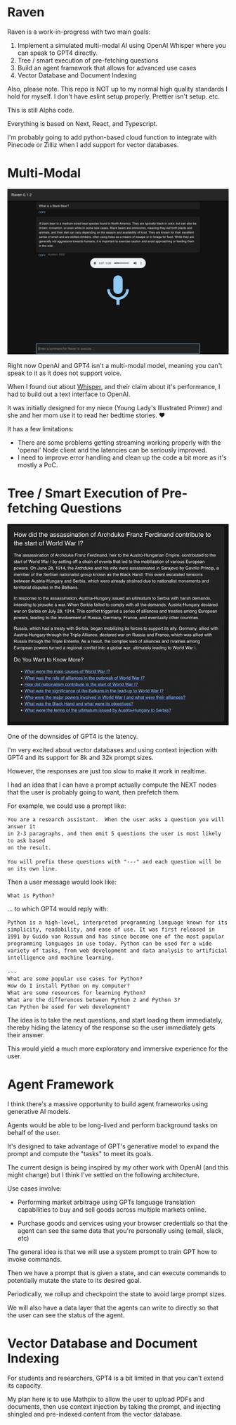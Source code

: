 # Raven 

Raven is a work-in-progress with two main goals:

1. Implement a simulated multi-modal AI using OpenAI Whisper where you can speak to GPT4 directly.
2. Tree / smart execution of pre-fetching questions 
3. Build an agent framework that allows for advanced use cases 
4. Vector Database and Document Indexing

Also, please note.  This repo is NOT up to my normal high quality standards I hold for myself.  I don't have eslint setup properly.  Prettier isn't setup. etc.  

This is still Alpha code.

Everything is based on Next, React, and Typescript. 

I'm probably going to add python-based cloud function to integrate with Pinecode or Zilliz when I add support for vector databases.

# Multi-Modal

<img src="./example-voice.png">

Right now OpenAI and GPT4 isn't a multi-modal model, meaning you can't speak to it as it does not support voice.

When I found out about [Whisper](https://openai.com/research/whisper), and their claim about it's performance, I had to build out a text interface to OpenAI.

It was initially designed for my niece (Young Lady's Illustrated Primer) and she and her mom use it to read her bedtime stories. ❤️

It has a few limitations:

- There are some problems getting streaming working properly with the 'openai' Node client and the latencies can be seriously improved.
- I need to improve error handling and clean up the code a bit more as it's mostly a PoC.

# Tree / Smart Execution of Pre-fetching Questions

<img src="example-smart.png">

One of the downsides of GPT4 is the latency.

I'm very excited about vector databases and using context injection with GPT4 and its support for 8k and 32k prompt sizes.

However, the responses are just too slow to make it work in realtime.

I had an idea that I can have a prompt actually compute the NEXT nodes that the user is probably going to want, then prefetch them.

For example, we could use a prompt like:

```text
You are a research assistant.  When the user asks a question you will answer it
in 2-3 paragraphs, and then emit 5 questions the user is most likely to ask based
on the result.  

You will prefix these questions with "---" and each question will be on its own line. 

```

Then a user message would look like:

```text
What is Python?
```

... to which GPT4 would reply with:

```text
Python is a high-level, interpreted programming language known for its simplicity, readability, and ease of use. It was first released in 1991 by Guido van Rossum and has since become one of the most popular programming languages in use today. Python can be used for a wide variety of tasks, from web development and data analysis to artificial intelligence and machine learning.

--- 
What are some popular use cases for Python?
How do I install Python on my computer?
What are some resources for learning Python?
What are the differences between Python 2 and Python 3?
Can Python be used for web development?

```

The idea is to take the next questions, and start loading them immediately, 
thereby hiding the latency of the response so the user immediately gets their answer.

This would yield a much more exploratory and immersive experience for the user.

# Agent Framework

I think there's a massive opportunity to build agent frameworks using generative 
AI models.

Agents would be able to be long-lived and perform background tasks on behalf of the user. 

It's designed to take advantage of GPT's generative model to expand the prompt 
and compute the "tasks" to meet its goals.

The current design is being inspired by my other work with OpenAI (and this 
might change) but I think I've settled on the following architecture.

Use cases involve:

- Performing market arbitrage using GPTs language translation capabilities to buy and sell goods across multiple markets online. 

- Purchase goods and services using your browser credentials so that the agent can see the same data that you're personally using (email, slack, etc)

The general idea is that we will use a system prompt to train GPT how to invoke commands.

Then we have a prompt that is given a state, and can execute commands to potentially mutate the state to its desired goal.

Periodically, we rollup and checkpoint the state to avoid large prompt sizes.

We will also have a data layer that the agents can write to directly so that the user
can see the status of the agent.

# Vector Database and Document Indexing

For students and researchers, GPT4 is a bit limited in that you can't extend its capacity.

My plan here is to use Mathpix to allow the user to upload PDFs and documents, 
then use context injection by taking the prompt, and injecting shingled and 
pre-indexed content from the vector database.

